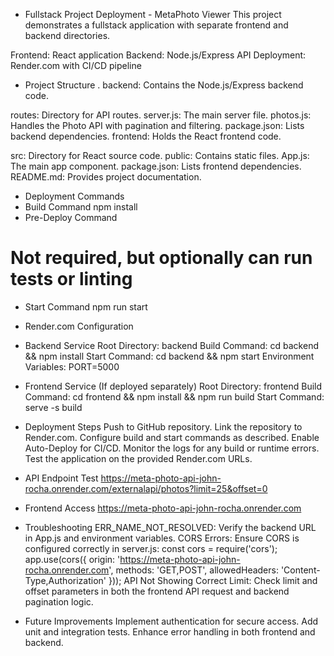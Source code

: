 - Fullstack Project Deployment - MetaPhoto Viewer
This project demonstrates a fullstack application with separate frontend and backend directories.

Frontend: React application
Backend: Node.js/Express API
Deployment: Render.com with CI/CD pipeline
- Project Structure
.
backend: Contains the Node.js/Express backend code.

routes: Directory for API routes.
server.js: The main server file.
photos.js: Handles the Photo API with pagination and filtering.
package.json: Lists backend dependencies.
frontend: Holds the React frontend code.

src: Directory for React source code.
public: Contains static files.
App.js: The main app component.
package.json: Lists frontend dependencies.
README.md: Provides project documentation.

- Deployment Commands
- Build Command
npm install
- Pre-Deploy Command
# Not required, but optionally can run tests or linting
- Start Command
npm run start

- Render.com Configuration
- Backend Service
Root Directory: backend
Build Command: cd backend && npm install
Start Command: cd backend && npm start
Environment Variables:
PORT=5000

- Frontend Service (If deployed separately)
Root Directory: frontend
Build Command: cd frontend && npm install && npm run build
Start Command: serve -s build

- Deployment Steps
Push to GitHub repository.
Link the repository to Render.com.
Configure build and start commands as described.
Enable Auto-Deploy for CI/CD.
Monitor the logs for any build or runtime errors.
Test the application on the provided Render.com URLs.

- API Endpoint Test
https://meta-photo-api-john-rocha.onrender.com/externalapi/photos?limit=25&offset=0
- Frontend Access
https://meta-photo-api-john-rocha.onrender.com
- Troubleshooting
ERR_NAME_NOT_RESOLVED: Verify the backend URL in App.js and environment variables.
CORS Errors: Ensure CORS is configured correctly in server.js:
const cors = require('cors');
app.use(cors({
    origin: 'https://meta-photo-api-john-rocha.onrender.com',
    methods: 'GET,POST',
    allowedHeaders: 'Content-Type,Authorization'
}));
API Not Showing Correct Limit: Check limit and offset parameters in both the frontend API request and backend pagination logic.
- Future Improvements
Implement authentication for secure access.
Add unit and integration tests.
Enhance error handling in both frontend and backend.
